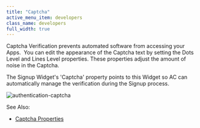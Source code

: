 ```yaml
---
title: "Captcha"
active_menu_item: developers
class_name: developers
full_width: true
---
```



Captcha Verification prevents automated software from accessing your Apps.  You can edit the appearance of the Captcha text by setting the Dots Level and Lines Level properties. These properties adjust the amount of noise in the Captcha.

The Signup Widget's 'Captcha' property points to this Widget so AC can automatically manage the verification during the Signup process.

![authentication-captcha](/img/docs/authentication-captcha.png)

See Also:

 - [Captcha Properties](../../../widget-properties-events/authentication/authcaptcha.htm)

